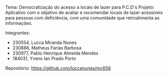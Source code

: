 Tema: Democratização do acesso a locais de lazer para P.C.D's
Projeto: Aplicativo com o objetivo de avaliar e rocomendar locais de lazer acessíveis para pessoas com deficiência, com uma comunidade que retroalimenta as informações.

Integrantes:
- 230554, Lucca Miranda Nunes
- 230888, Matheus Farias Barbosa
- 230977, Pablo Henrique Almeida Mendes
- 184031, Yvens Ian Prado Porto

Repositório: https://github.com/luccanunes/mc656
